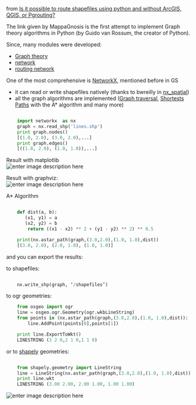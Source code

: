from [Is it possible to route shapefiles using python and without ArcGIS, QGIS, or Pgrouting?](http://gis.stackexchange.com/questions/65056/is-it-possible-to-route-shapefiles-using-python-and-without-arcgis-qgis-or-pgr/65087)

The link given by MappaGnosis is the first attempt to implement Graph theory algorithms in Python (by Guido van Rossum, the creator of Python).

Since, many modules were developed:

 - [Graph theory][1]
 - [network][2]
 - [routing network][3]

One of the most comprehensive is [NetworkX][4], mentioned before in GS

 - it can read or write shapefiles natively (thanks to bwreilly in [nx_spatial][5])
 - all the graph algorithms are implemented ([Graph traversal][6], [Shortests Paths][7] with the A* algorithm and many more)

```python

    import networkx  as nx  
    graph = nx.read_shp('lines.shp')  
    print graph.nodes()  
    [(1.0, 2.0), (3.0, 2.0),...]  
    print graph.edges()
    [((1.0, 2.0), (1.0, 1.0)),...]
```

Result with matplotlib  
![enter image description here][8]

Result with graphviz:  
![enter image description here][9]

A* Algorithm

```python

    def dist(a, b):
       (x1, y1) = a
       (x2, y2) = b
        return ((x1 - x2) ** 2 + (y1 - y2) ** 2) ** 0.5

    print(nx.astar_path(graph,(3.0,2.0),(1.0, 1.0),dist))
    [(3.0, 2.0), (2.0, 1.0), (1.0, 1.0)]
```

and you can export the results:

to shapefiles:

```python

    nx.write_shp(graph, ‘/shapefiles’)
```

to ogr geometries:

```python
    from osgeo import ogr
    line = osgeo.ogr.Geometry(ogr.wkbLineString)
    from points in (nx.astar_path(graph,(3.0,2.0),(1.0, 1.0),dist)):
        line.AddPoint(points[0],points[1])

    print line.ExportToWkt()
    LINESTRING (3 2 0,2 1 0,1 1 0)
```

or to [shapely][10] geometries:

```python

    from shapely.geometry import LineString
    line = LineString(nx.astar_path(graph,(3.0,2.0),(1.0, 1.0),dist))
    print line.wkt
    LINESTRING (3.00 2.00, 2.00 1.00, 1.00 1.00)
```

![enter image description here][11]

    


  [1]: http://wiki.python.org/moin/PythonGraphApi
  [2]: https://pypi.python.org/pypi?:action=search&term=network&submit=search
  [3]: https://pypi.python.org/pypi?:action=search&term=routing%20network&submit=search
  [4]: http://networkx.github.io/documentation/latest/reference/index.html
  [5]: https://bitbucket.org/gallipoli/nx_spatial/wiki/Home
  [6]: http://networkx.lanl.gov/reference/algorithms.traversal.html
  [7]: http://networkx.lanl.gov/reference/algorithms.shortest_paths.html
  [8]: http://i.stack.imgur.com/3dVYG.png
  [9]: http://i.stack.imgur.com/gEvg4.png
  [10]: http://toblerity.github.io/shapely/manual.html
  [11]: http://i.stack.imgur.com/um8uh.png

